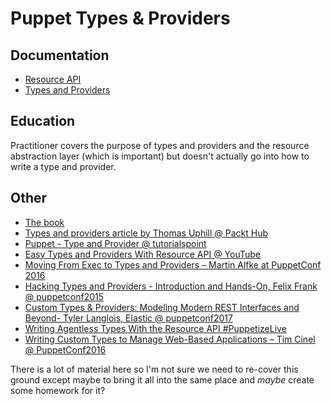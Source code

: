 # Puppet Types & Providers

## Documentation

- [Resource API](https://puppet.com/docs/puppet/latest/create_types_and_providers_resource_api.html)
- [Types and Providers](https://puppet.com/docs/puppet/latest/types_and_providers_method.html)

## Education

Practitioner covers the purpose of types and providers and the resource abstraction layer (which is important) but doesn't actually go into how to write a type and provider.

## Other

- [The book](https://www.oreilly.com/library/view/puppet-types-and/9781449339319/)
- [Types and providers article by Thomas Uphill @ Packt Hub](https://hub.packtpub.com/types-and-providers/)
- [Puppet - Type and Provider @ tutorialspoint](https://www.tutorialspoint.com/puppet/puppet_type_provider.htm)
- [Easy Types and Providers With Resource API @ YouTube](https://www.youtube.com/watch?v=5FQCRThdM4M&ab_channel=Puppet)
- [Moving From Exec to Types and Providers – Martin Alfke at PuppetConf 2016](https://www.youtube.com/watch?v=Jr8H0wSUMBY&ab_channel=Puppet)
- [Hacking Types and Providers - Introduction and Hands-On, Felix Frank @ puppetconf2015](https://www.youtube.com/watch?v=oYLyWvp3eoE&ab_channel=Puppet)
- [Custom Types & Providers: Modeling Modern REST Interfaces and Beyond- Tyler Langlois, Elastic @ puppetconf2017](https://www.youtube.com/watch?v=95dm1HLYY4w&ab_channel=Puppet)
- [Writing Agentless Types With the Resource API #PuppetizeLive](https://www.youtube.com/watch?v=xY-WEcBqr6o&ab_channel=Puppet)
- [Writing Custom Types to Manage Web-Based Applications – Tim Cinel @ PuppetConf2016](https://www.youtube.com/watch?v=lob9E9SVW5E&ab_channel=Puppet)

There is a lot of material here so I'm not sure we need to re-cover this ground except maybe to bring it all into the same place and *maybe* create some homework for it?


